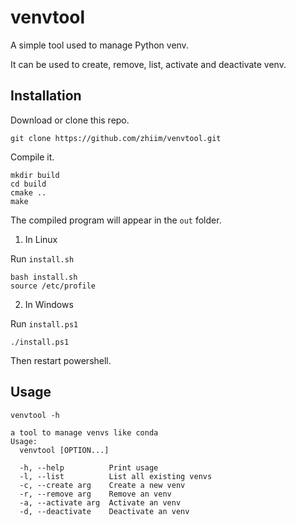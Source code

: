 # venvtool

A simple tool used to manage Python venv.

It can be used to create, remove, list, activate and deactivate venv.

## Installation

Download or clone this repo.

```shell
git clone https://github.com/zhiim/venvtool.git
```

Compile it.

```shell
mkdir build
cd build
cmake ..
make
```

The compiled program will appear in the `out` folder.

1. In Linux

Run `install.sh`

```shell
bash install.sh
source /etc/profile
```

2. In Windows

Run `install.ps1`

```shell
./install.ps1
```

Then restart powershell.

## Usage

```shell
venvtool -h

a tool to manage venvs like conda
Usage:
  venvtool [OPTION...]

  -h, --help          Print usage
  -l, --list          List all existing venvs
  -c, --create arg    Create a new venv
  -r, --remove arg    Remove an venv
  -a, --activate arg  Activate an venv
  -d, --deactivate    Deactivate an venv
```
